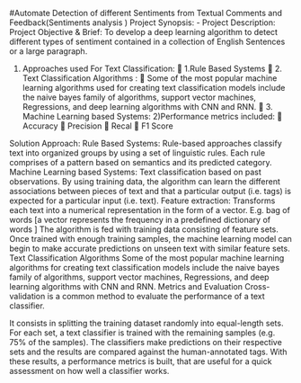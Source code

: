 #Automate Detection of different Sentiments from Textual Comments and Feedback(Sentiments analysis )
Project Synopsis: -
Project Description:
Project Objective & Brief: To develop a deep learning algorithm to detect different types of sentiment contained in a collection of English Sentences or a large paragraph.
1)	Approaches used For Text Classification:
	1.Rule Based Systems
	2. Text Classification Algorithms :
	Some of the most popular machine learning algorithms used for creating text classification models include the naive bayes family of algorithms, support vector machines, Regressions, and deep learning algorithms with CNN and RNN.
	3. Machine Learning based Systems:
2)Performance metrics  included:
	Accuracy
	Precision 
	Recal
	F1 Score

Solution Approach: 
Rule Based Systems:
Rule-based approaches classify text into organized groups by using a set of linguistic rules.
Each rule comprises of a pattern based on semantics and its predicted category.
Machine Learning based Systems:
Text classification based on past observations.
By using training data, the algorithm can learn the different associations between pieces of text and that a particular output (i.e. tags) is expected for a particular input (i.e. text).
Feature extraction: Transforms each text into a numerical representation in the form of a vector. E.g. bag of words [a vector represents the frequency in a predefined dictionary of words ]
The algorithm is fed with training data consisting of feature sets.
Once trained with enough training samples, the machine learning model can begin to make accurate predictions on unseen text with similar feature sets.
Text Classification Algorithms
Some of the most popular machine learning algorithms for creating text classification models include the naive bayes family of algorithms, support vector machines, Regressions, and deep learning algorithms with CNN and RNN. Metrics and Evaluation Cross-validation is a common method to evaluate the performance of a text classifier.

It consists in splitting the training dataset randomly into equal-length sets.
For each set, a text classifier is trained with the remaining samples (e.g. 75% of the samples).
The classifiers make predictions on their respective sets and the results are compared against the human-annotated tags.
With these results, a performance metrics is built, that are useful for a quick assessment on how well a classifier works.

